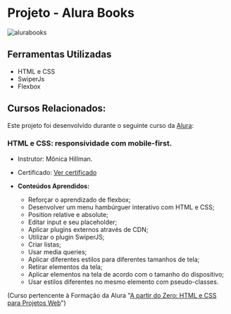 # Projeto - Alura Books

![alurabooks](https://github.com/lehrissio/alura-books/assets/103052994/b533c298-bea2-44db-bc3e-84d5cd41461e)


## Ferramentas Utilizadas
  * HTML e CSS
  * SwiperJs
  * Flexbox

## Cursos Relacionados:
Este projeto foi desenvolvido durante o seguinte curso da [Alura](https://www.alura.com.br/):



### HTML e CSS: responsividade com mobile-first.

  * Instrutor: Mônica Hillman.
  * Certificado: [Ver certificado](https://cursos.alura.com.br/certificate/418f08dc-38f7-4d20-864d-d12998b04e5e?lang=pt_BR)

  * **Conteúdos Aprendidos:**
    - Reforçar o aprendizado de flexbox;
    - Desenvolver um menu hambúrguer interativo com HTML e CSS;
    - Position relative e absolute;
    - Editar input e seu placeholder;
    - Aplicar plugins externos através de CDN;
    - Utilizar o plugin SwiperJS;
    - Criar listas;
    - Usar media queries;
    - Aplicar diferentes estilos para diferentes tamanhos de tela;
    - Retirar elementos da tela;
    - Aplicar elementos na tela de acordo com o tamanho do dispositivo;
    - Usar estilos diferentes no mesmo elemento com pseudo-classes.

(Curso pertencente à Formação da Alura "[A partir do Zero: HTML e CSS para Projetos Web](https://cursos.alura.com.br/degree/certificate/2e85c664-e5e4-450f-9994-074e43c763e0?lang=pt_BR)")
